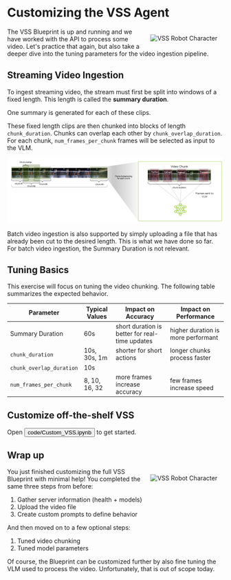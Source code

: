 # Customizing the VSS Agent

<img src="_static/robots/assembly.png" alt="VSS Robot Character" style="float:right; max-width:350px;margin:15px;" />

The VSS Blueprint is up and running and we have worked with the API to process some video. Let's practice that again, but also take a deeper dive into the tuning parameters for the video ingestion pipeline.

<!--fold:break -->

## Streaming Video Ingestion

To ingest streaming video, the stream must first be split into windows of a fixed length. This length is called the **summary duration**.

One summary is generated for each of these clips.

These fixed length clips are then chunked into blocks of length `chunk_duration`. Chunks can overlap each other by `chunk_overlap_duration`. For each chunk, `num_frames_per_chunk` frames will be selected as input to the VLM.

![Chunking Illustration](chunk_duration.png)

Batch video ingestion is also supported by simply uploading a file that has already been cut to the desired length. This is what we have done so far. For batch video ingestion, the Summary Duration is not relevant.

<!--fold:break -->

## Tuning Basics

This exercise will focus on tuning the video chunking. 
The following table summarizes the expected behavior.

| Parameter | Typical Values | Impact on Accuracy | Impact on Performance |
| --- | --- | --- | --- |
| Summary Duration | 60s | short duration is better for real-time updates | higher duration is more performant |
| `chunk_duration` | 10s, 30s, 1m | shorter for short actions | longer chunks process faster |
| `chunk_overlap_duration` | 10s | | |
| `num_frames_per_chunk` | 8, 10, 16, 32 | more frames increase accuracy | few frames increase speed |

<!--fold:break -->

## Customize off-the-shelf VSS

Open <button onclick="openOrCreateFileInJupyterLab('code/Custom_VSS.ipynb');"><i class="fas fa-flask"></i> code/Custom_VSS.ipynb</button> to get started.

<!--fold:break -->

## Wrap up

<img src="_static/robots/party.png" alt="VSS Robot Character" style="float:right; max-width:350px;margin:15px;" />

You just finished customizing the full VSS Blueprint with minimal help! You completed the same three steps from before:

1. Gather server information (health + models)
1. Upload the video file
1. Create custom prompts to define behavior

And then moved on to a few optional steps:

1. Tuned video chunking
1. Tuned model parameters

Of course, the Blueprint can be customized further by also fine tuning the VLM used to process the video. Unfortunately, that is out of scope today.
